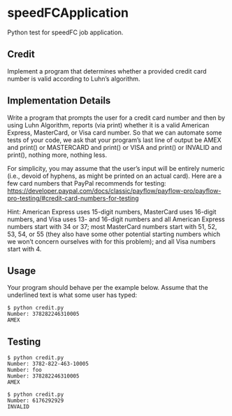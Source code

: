 # speedFCApplication
Python test for speedFC job application.

## Credit
Implement a program that determines whether a provided credit card number is valid according to Luhn’s algorithm.

## Implementation Details
Write a program that prompts the user for a credit card number and then by using Luhn Algorithm, reports (via print) whether it is a valid American Express, MasterCard, or Visa card number.
So that we can automate some tests of your code, we ask that your program’s last line of output be AMEX and print() or MASTERCARD and print() or VISA and print() or INVALID and print(), nothing more, nothing less.

For simplicity, you may assume that the user’s input will be entirely numeric (i.e., devoid of hyphens, as might be printed on an actual card).
Here are a few card numbers that PayPal recommends for testing:
https://developer.paypal.com/docs/classic/payflow/payflow-pro/payflow-pro-testing/#credit-card-numbers-for-testing

Hint: American Express uses 15-digit numbers, MasterCard uses 16-digit numbers, and Visa uses 13- and 16-digit numbers and all American Express numbers start with 34 or 37; most MasterCard numbers start with 51, 52, 53, 54, or 55 (they also have some other potential starting numbers which we won’t concern ourselves with for this problem); and all Visa numbers start with 4.

## Usage
Your program should behave per the example below. Assume that the underlined text is what some user has typed:

    $ python credit.py
    Number: 378282246310005
    AMEX

## Testing
    $ python credit.py
    Number: 3782-822-463-10005
    Number: foo
    Number: 378282246310005
    AMEX

    $ python credit.py
    Number: 6176292929
    INVALID



